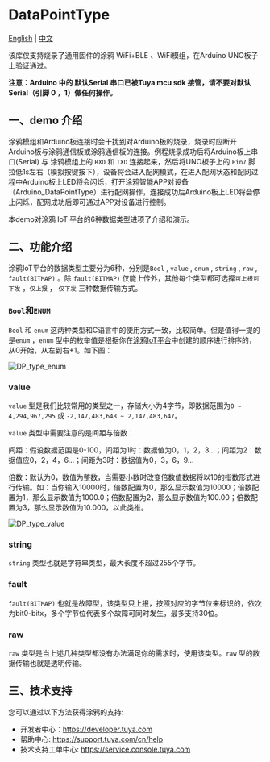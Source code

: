 # DataPointType

[English](./README.md) | [中文](./README_zh.md) 

该库仅支持烧录了通用固件的涂鸦 WiFi+BLE 、WiFi模组，在Arduino UNO板子上验证通过。

**注意：Arduino 中的 默认Serial 串口已被Tuya mcu sdk 接管，请不要对默认Serial（引脚 0 ，1）做任何操作。** 

## 一、demo 介绍 

涂鸦模组和Arduino板连接时会干扰到对Arduino板的烧录，烧录时应断开Arduino板与涂鸦通信板或涂鸦通信板的连接。例程烧录成功后将Arduino板上串口(Serial) 与 涂鸦模组上的 `RXD` 和 `TXD` 连接起来，然后将UNO板子上的 `Pin7` 脚拉低1s左右（模拟按键按下），设备将会进入配网模式，在进入配网状态和配网过程中Arduino板上LED将会闪烁，打开涂鸦智能APP对设备（Arduino_DataPointType）进行配网操作，连接成功后Arduino板上LED将会停止闪烁，配网成功后即可通过APP对设备进行控制。

本demo对涂鸦 IoT 平台的6种数据类型进项了介绍和演示。

## 二、功能介绍 

涂鸦IoT平台的数据类型主要分为6种，分别是`Bool` , `value` , `enum` , `string` , `raw` , `fault(BITMAP)` 。除 `fault(BITMAP)` 仅能上传外，其他每个类型都可选择`可上报可下发` ，`仅上报` ， `仅下发` 三种数据传输方式。 

### `Bool`和`ENUM`

`Bool` 和 `enum` 这两种类型和C语言中的使用方式一致，比较简单。但是值得一提的是`enum` ，`enum` 型中的枚举值是根据你在[涂鸦IoT平台](https://iot.tuya.com/?_source=97c44038fafc20e9c8dd5fdb508cc9c2)中创建的顺序进行排序的，从0开始，从左到右+1。如下图：

![DP_type_enum](https://images.tuyacn.com/smart/shiliu_zone/Tuya_Arduino_library/DataPointType/DP_type_enum.png)

### value 

`value` 型是我们比较常用的类型之一，存储大小为4字节，即数据范围为`0 ~ 4,294,967,295` 或 `-2,147,483,648 ~ 2,147,483,647`。

`value` 类型中需要注意的是间距与倍数：

间距：假设数据范围是0-100，间距为1时：数据值为0，1，2，3…；间距为2：数据值应0，2，4，6…；间距为3时：数据值为0，3，6，9…

倍数：默认为0，数值为整数，当需要小数时改变倍数值数据将以10的指数形式进行传输。如：当你输入10000时，倍数配置为0，那么显示数值为10000；倍数配置为1，那么显示数值为1000.0；倍数配置为2，那么显示数值为100.00；倍数配置为3，那么显示数值为10.000，以此类推。

![DP_type_value](https://images.tuyacn.com/smart/shiliu_zone/Tuya_Arduino_library/DataPointType/DP_type_value.png)

### string 

`string` 类型也就是字符串类型，最大长度不超过255个字节。

### fault 
`fault(BITMAP)`  也就是故障型，该类型只上报，按照对应的字节位来标识的，依次为bit0-bitx，多个字节位代表多个故障可同时发生，最多支持30位。
### raw 
`raw` 类型是当上述几种类型都没有办法满足你的需求时，使用该类型。`raw` 型的数据传输也就是透明传输。



## 三、技术支持

您可以通过以下方法获得涂鸦的支持:

- 开发者中心：https://developer.tuya.com
- 帮助中心: https://support.tuya.com/cn/help
- 技术支持工单中心: https://service.console.tuya.com 